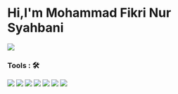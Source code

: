 # Hi,I'm Mohammad Fikri Nur Syahbani

![](https://readme-typing-svg.herokuapp.com?lines=Data+Scientist;AI+Engineer;)



### Tools : 🛠

<img src="https://img.shields.io/badge/python%20-%2314354C.svg?&style=for-the-badge&logo=python&logoColor=white"> <img src="https://img.shields.io/badge/javascript%20-%23323330.svg?&style=for-the-badge&logo=javascript&logoColor=%23F7DF1E">   <img src="https://img.shields.io/badge/PHP%20-%23777BB4.svg?&style=for-the-badge&logo=php&logoColor=white">  <img src="https://img.shields.io/badge/HTML5-E34F26?style=for-the-badge&logo=html5&logoColor=white"> <img src="https://img.shields.io/badge/CSS3-1572B6?style=for-the-badge&logo=css3&logoColor=white">  <img src="https://img.shields.io/badge/Laravel-FF2D20?style=for-the-badge&logo=laravel&logoColor=white"> <img src="https://img.shields.io/badge/MySQL-00000F?style=for-the-badge&logo=mysql&logoColor=white"> 


